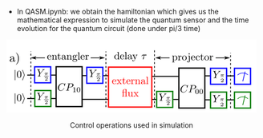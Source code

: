 - In QASM.ipynb: we obtain the hamiltonian which gives us the mathematical expression to simulate the quantum sensor and the time evolution for the quantum circuit (done under pi/3 time)

<p align="center">
  <img src="https://github.com/Innanov/NYUAD-2022-QSPirates/blob/main/img/fig1.png?raw=true">
  <p align="center">Control operations used in simulation</p>  
</p>
